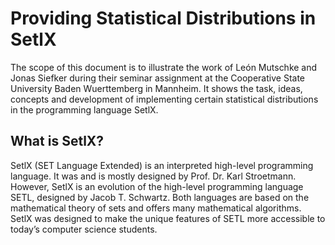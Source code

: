 # Providing Statistical Distributions in SetlX
The scope of this document is to illustrate the work of León Mutschke and Jonas Siefker during their seminar
assignment at the Cooperative State University Baden Wuerttemberg in Mannheim. It shows the task, ideas,
concepts and development of implementing certain statistical distributions in the programming language SetlX.

## What is SetlX?
SetlX (SET Language Extended) is an interpreted high-level programming language. It was and is mostly
designed by Prof. Dr. Karl Stroetmann. However, SetlX is an evolution of the high-level programming
language SETL, designed by Jacob T. Schwartz. Both languages are based on the mathematical theory of sets
and offers many mathematical algorithms. SetlX was designed to make the unique features of SETL more
accessible to today’s computer science students.
